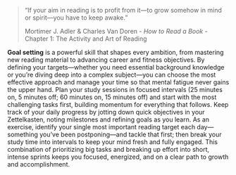 > “If your aim in reading is to profit from it—to grow somehow in mind or spirit—you have to keep awake.”
>
> Mortimer J. Adler & Charles Van Doren - *How to Read a Book* - Chapter 1: The Activity and Art of Reading

**Goal setting** is a powerful skill that shapes every ambition, from mastering new reading material to advancing career and fitness objectives. By defining your targets—whether you need essential background knowledge or you’re diving deep into a complex subject—you can choose the most effective approach and manage your time so that mental fatigue never gains the upper hand. Plan your study sessions in focused intervals (25 minutes on, 5 minutes off; 60 minutes on, 15 minutes off) and start with the most challenging tasks first, building momentum for everything that follows. Keep track of your daily progress by jotting down quick objectives in your Zettelkasten, noting milestones and refining goals as you learn. As an exercise, identify your single most important reading target each day—something you’ve been postponing—and tackle that first; then break your study time into intervals to keep your mind fresh and fully engaged. This combination of prioritizing big tasks and breaking up effort into short, intense sprints keeps you focused, energized, and on a clear path to growth and accomplishment.
